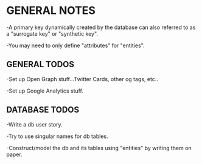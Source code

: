 # GENERAL NOTES

-A primary key dynamically created by the database can also referred to as a "surrogate key" or "synthetic key".

-You may need to only define "attributes" for "entities".


## GENERAL TODOS
-Set up Open Graph stuff...Twitter Cards, other og tags, etc..

-Set up Google Analytics stuff.



## DATABASE TODOS
-Write a db user story.

-Try to use singular names for db tables.

-Construct/model the db and its tables using "entities" by writing them on paper.

